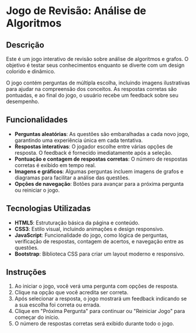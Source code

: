 # Jogo de Revisão: Análise de Algoritmos

## Descrição

Este é um jogo interativo de revisão sobre análise de algoritmos e grafos. O objetivo é testar seus conhecimentos enquanto se diverte com um design colorido e dinâmico.

O jogo contém perguntas de múltipla escolha, incluindo imagens ilustrativas para ajudar na compreensão dos conceitos. As respostas corretas são pontuadas, e ao final do jogo, o usuário recebe um feedback sobre seu desempenho.

## Funcionalidades

- **Perguntas aleatórias**: As questões são embaralhadas a cada novo jogo, garantindo uma experiência única em cada tentativa.
- **Respostas interativas**: O jogador escolhe entre várias opções de resposta. O feedback é fornecido imediatamente após a seleção.
- **Pontuação e contagem de respostas corretas**: O número de respostas corretas é exibido em tempo real.
- **Imagens e gráficos**: Algumas perguntas incluem imagens de grafos e diagramas para facilitar a análise das questões.
- **Opções de navegação**: Botões para avançar para a próxima pergunta ou reiniciar o jogo.

## Tecnologias Utilizadas

- **HTML5**: Estruturação básica da página e conteúdo.
- **CSS3**: Estilo visual, incluindo animações e design responsivo.
- **JavaScript**: Funcionalidade do jogo, como lógica de perguntas, verificação de respostas, contagem de acertos, e navegação entre as questões.
- **Bootstrap**: Biblioteca CSS para criar um layout moderno e responsivo.

## Instruções

1. Ao iniciar o jogo, você verá uma pergunta com opções de resposta.
2. Clique na opção que você acredita ser correta.
3. Após selecionar a resposta, o jogo mostrará um feedback indicando se a sua escolha foi correta ou errada.
4. Clique em "Próxima Pergunta" para continuar ou "Reiniciar Jogo" para começar do início.
5. O número de respostas corretas será exibido durante todo o jogo.
